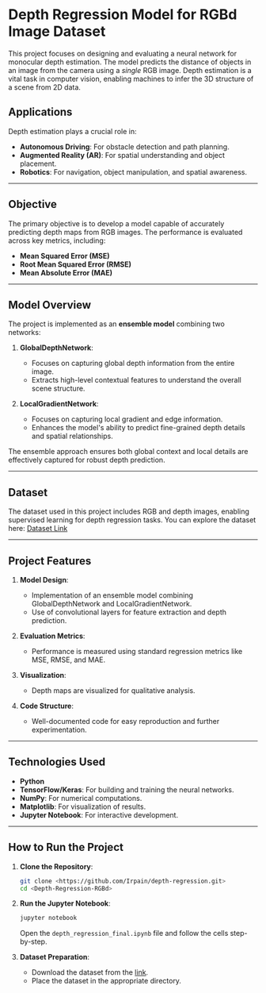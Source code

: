 # Depth Regression Model for RGBd Image Dataset

This project focuses on designing and evaluating a neural network for monocular depth estimation. The model predicts the distance of objects in an image from the camera using a *single* RGB image. Depth estimation is a vital task in computer vision, enabling machines to infer the 3D structure of a scene from 2D data.

## **Applications**
Depth estimation plays a crucial role in:
- **Autonomous Driving**: For obstacle detection and path planning.
- **Augmented Reality (AR)**: For spatial understanding and object placement.
- **Robotics**: For navigation, object manipulation, and spatial awareness.

---

## **Objective**
The primary objective is to develop a model capable of accurately predicting depth maps from RGB images. The performance is evaluated across key metrics, including:
- **Mean Squared Error (MSE)**
- **Root Mean Squared Error (RMSE)**
- **Mean Absolute Error (MAE)**

---

## **Model Overview**
The project is implemented as an **ensemble model** combining two networks:
1. **GlobalDepthNetwork**:
   - Focuses on capturing global depth information from the entire image.
   - Extracts high-level contextual features to understand the overall scene structure.

2. **LocalGradientNetwork**:
   - Focuses on capturing local gradient and edge information.
   - Enhances the model's ability to predict fine-grained depth details and spatial relationships.

The ensemble approach ensures both global context and local details are effectively captured for robust depth prediction.

---

## **Dataset**
The dataset used in this project includes RGB and depth images, enabling supervised learning for depth regression tasks. You can explore the dataset here:
[Dataset Link](https://www.kaggle.com/code/kmader/showing-the-rgbd-images/notebook)

---

## **Project Features**
1. **Model Design**:
   - Implementation of an ensemble model combining GlobalDepthNetwork and LocalGradientNetwork.
   - Use of convolutional layers for feature extraction and depth prediction.

2. **Evaluation Metrics**:
   - Performance is measured using standard regression metrics like MSE, RMSE, and MAE.

3. **Visualization**:
   - Depth maps are visualized for qualitative analysis.

4. **Code Structure**:
   - Well-documented code for easy reproduction and further experimentation.

---

## **Technologies Used**
- **Python**
- **TensorFlow/Keras**: For building and training the neural networks.
- **NumPy**: For numerical computations.
- **Matplotlib**: For visualization of results.
- **Jupyter Notebook**: For interactive development.

---

## **How to Run the Project**
1. **Clone the Repository**:
   ```bash
   git clone <https://github.com/Irpain/depth-regression.git>
   cd <Depth-Regression-RGBd>
   ```
2. **Run the Jupyter Notebook**:
   ```bash
   jupyter notebook
   ```
   Open the `depth_regression_final.ipynb` file and follow the cells step-by-step.

3. **Dataset Preparation**:
   - Download the dataset from the [link](https://www.kaggle.com/code/kmader/showing-the-rgbd-images/notebook).
   - Place the dataset in the appropriate directory.



